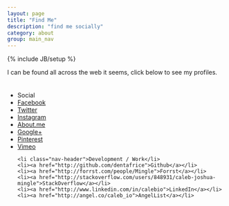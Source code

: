 ```yaml
---
layout: page
title: "Find Me"
description: "find me socially"
category: about
group: main_nav
---
```

{% include JB/setup %}

I can be found all across the web it seems, click below to see my profiles.

<div class="well" style="padding: 8px 0;">
  <ul class="nav nav-list">
    <li class="nav-header">Social</li>
    <li><a href="http://facebook.com/calebmingle">Facebook</a></li>
    <li><a href="http://twitter.com/caleb_io">Twitter</a></li>
    <li><a href="http://instagram.com/caleb_mingle">Instagram</a></li>
    <li><a href="http://about.me/dentafrice">About.me</a></li>
    <li><a href="https://plus.google.com/111298864743164460719">Google+</a></li>
    <li><a href="http://pinterest.com/calebio">Pinterest</a></li>
    <li><a href="http://vimeo.com/dentafrice">Vimeo</a></li>
    
    <li class="nav-header">Development / Work</li>
    <li><a href="http://github.com/dentafrice">Github</a></li>
    <li><a href="http://forrst.com/people/Mingle">Forrst</a></li>
    <li><a href="http://stackoverflow.com/users/848931/caleb-joshua-mingle">StackOverflow</a></li>
    <li><a href="http://www.linkedin.com/in/calebio">LinkedIn</a></li>
    <li><a href="http://angel.co/caleb_io">AngelList</a></li>
  </ul>
</div>
